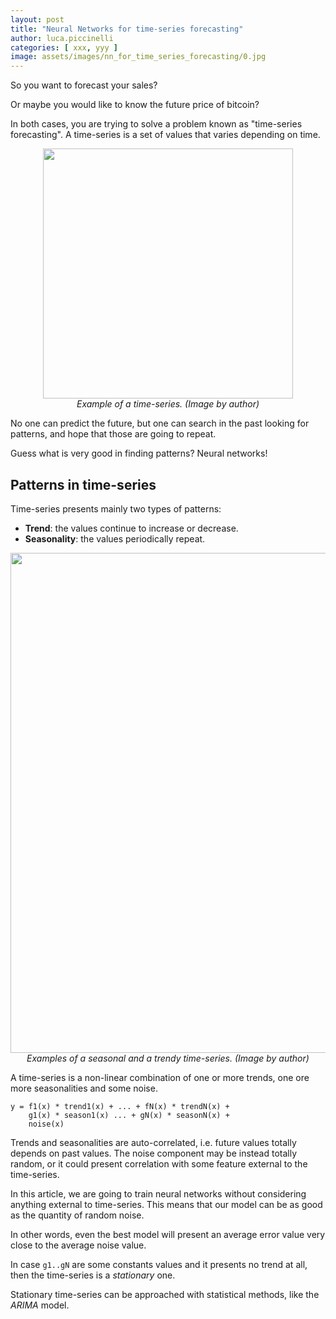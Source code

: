 ```yaml
---
layout: post
title: "Neural Networks for time-series forecasting"
author: luca.piccinelli
categories: [ xxx, yyy ]
image: assets/images/nn_for_time_series_forecasting/0.jpg
---
```


So you want to forecast your sales? 

Or maybe you would like to know the future price of bitcoin?

In both cases, you are trying to solve a problem known as "time-series forecasting". A time-series is a set of values that varies depending on time.

<center>
    <img src="{{ site.url }}{{ site.baseurl }}/assets/images/nn_for_time_series_forecasting/1.png" width="400">
    <br>
    <em> Example of a time-series. (Image by author)</em>
</center>

No one can predict the future, but one can search in the past looking for patterns, and hope that those are going to repeat.

Guess what is very good in finding patterns? Neural networks!

## Patterns in time-series

Time-series presents mainly two types of patterns:
 - **Trend**: the values continue to increase or decrease.
 - **Seasonality**: the values periodically repeat.

 <center>
    <img src="{{ site.url }}{{ site.baseurl }}/assets/images/nn_for_time_series_forecasting/2.png" width="800">
    <br>
    <em> Examples of a seasonal and a trendy time-series. (Image by author)</em>
</center>

A time-series is a non-linear combination of one or more trends, one ore more seasonalities and some noise.

```
y = f1(x) * trend1(x) + ... + fN(x) * trendN(x) +
    g1(x) * season1(x) ... + gN(x) * seasonN(x) +
    noise(x)
```

Trends and seasonalities are auto-correlated, i.e. future values totally depends on past values. The noise component may be instead totally random, or it could present correlation with some feature external to the time-series.

In this article, we are going to train neural networks without considering anything external to time-series. This means that our model can be as good as the quantity of random noise.

In other words, even the best model will present an average error value very close to the average noise value.


In case `g1..gN` are some constants values and it presents no trend at all, then the time-series is a *stationary* one.

Stationary time-series can be approached with statistical methods, like the *ARIMA* model.